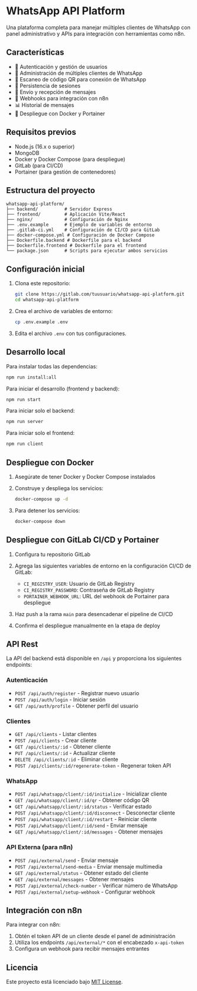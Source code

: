# WhatsApp API Platform

Una plataforma completa para manejar múltiples clientes de WhatsApp con panel administrativo y APIs para integración con herramientas como n8n.

## Características

- 🔐 Autenticación y gestión de usuarios
- 👥 Administración de múltiples clientes de WhatsApp
- 📱 Escaneo de código QR para conexión de WhatsApp
- 💾 Persistencia de sesiones
- 📨 Envío y recepción de mensajes
- 🔄 Webhooks para integración con n8n
- 📊 Historial de mensajes
- 🐳 Despliegue con Docker y Portainer

## Requisitos previos

- Node.js (16.x o superior)
- MongoDB
- Docker y Docker Compose (para despliegue)
- GitLab (para CI/CD)
- Portainer (para gestión de contenedores)

## Estructura del proyecto

```
whatsapp-api-platform/
├── backend/          # Servidor Express
├── frontend/         # Aplicación Vite/React
├── nginx/            # Configuración de Nginx
├── .env.example      # Ejemplo de variables de entorno
├── .gitlab-ci.yml    # Configuración de CI/CD para GitLab
├── docker-compose.yml # Configuración de Docker Compose
├── Dockerfile.backend # Dockerfile para el backend
├── Dockerfile.frontend # Dockerfile para el frontend
└── package.json      # Scripts para ejecutar ambos servicios
```

## Configuración inicial

1. Clona este repositorio:
   ```bash
   git clone https://gitlab.com/tuusuario/whatsapp-api-platform.git
   cd whatsapp-api-platform
   ```

2. Crea el archivo de variables de entorno:
   ```bash
   cp .env.example .env
   ```

3. Edita el archivo `.env` con tus configuraciones.

## Desarrollo local

Para instalar todas las dependencias:
```bash
npm run install:all
```

Para iniciar el desarrollo (frontend y backend):
```bash
npm run start
```

Para iniciar solo el backend:
```bash
npm run server
```

Para iniciar solo el frontend:
```bash
npm run client
```

## Despliegue con Docker

1. Asegúrate de tener Docker y Docker Compose instalados

2. Construye y despliega los servicios:
   ```bash
   docker-compose up -d
   ```

3. Para detener los servicios:
   ```bash
   docker-compose down
   ```

## Despliegue con GitLab CI/CD y Portainer

1. Configura tu repositorio GitLab

2. Agrega las siguientes variables de entorno en la configuración CI/CD de GitLab:
   - `CI_REGISTRY_USER`: Usuario de GitLab Registry
   - `CI_REGISTRY_PASSWORD`: Contraseña de GitLab Registry
   - `PORTAINER_WEBHOOK_URL`: URL del webhook de Portainer para despliegue

3. Haz push a la rama `main` para desencadenar el pipeline de CI/CD

4. Confirma el despliegue manualmente en la etapa de deploy

## API Rest

La API del backend está disponible en `/api` y proporciona los siguientes endpoints:

### Autenticación
- `POST /api/auth/register` - Registrar nuevo usuario
- `POST /api/auth/login` - Iniciar sesión
- `GET /api/auth/profile` - Obtener perfil del usuario

### Clientes
- `GET /api/clients` - Listar clientes
- `POST /api/clients` - Crear cliente
- `GET /api/clients/:id` - Obtener cliente
- `PUT /api/clients/:id` - Actualizar cliente
- `DELETE /api/clients/:id` - Eliminar cliente
- `POST /api/clients/:id/regenerate-token` - Regenerar token API

### WhatsApp
- `POST /api/whatsapp/client/:id/initialize` - Inicializar cliente
- `GET /api/whatsapp/client/:id/qr` - Obtener código QR
- `GET /api/whatsapp/client/:id/status` - Verificar estado
- `POST /api/whatsapp/client/:id/disconnect` - Desconectar cliente
- `POST /api/whatsapp/client/:id/restart` - Reiniciar cliente
- `POST /api/whatsapp/client/:id/send` - Enviar mensaje
- `GET /api/whatsapp/client/:id/messages` - Obtener mensajes

### API Externa (para n8n)
- `POST /api/external/send` - Enviar mensaje
- `POST /api/external/send-media` - Enviar mensaje multimedia
- `GET /api/external/status` - Obtener estado del cliente
- `GET /api/external/messages` - Obtener mensajes
- `POST /api/external/check-number` - Verificar número de WhatsApp
- `POST /api/external/setup-webhook` - Configurar webhook

## Integración con n8n

Para integrar con n8n:

1. Obtén el token API de un cliente desde el panel de administración
2. Utiliza los endpoints `/api/external/*` con el encabezado `x-api-token`
3. Configura un webhook para recibir mensajes entrantes

## Licencia

Este proyecto está licenciado bajo [MIT License](LICENSE).